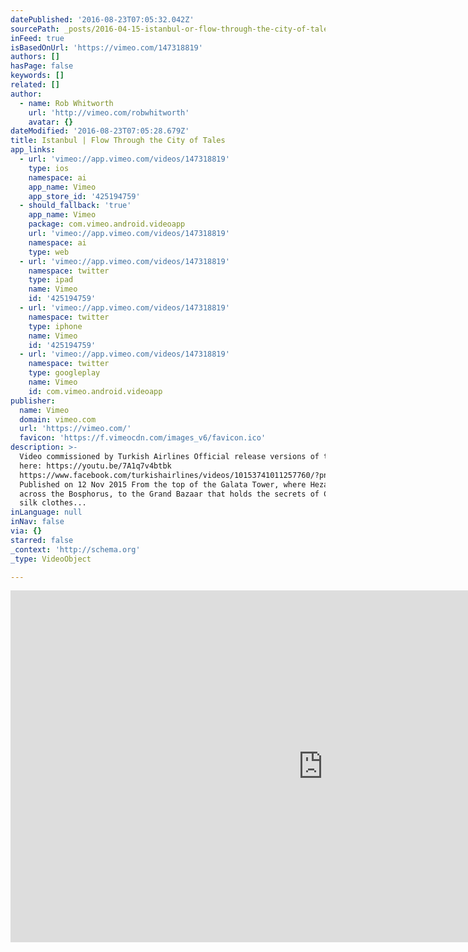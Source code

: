 ```yaml
---
datePublished: '2016-08-23T07:05:32.042Z'
sourcePath: _posts/2016-04-15-istanbul-or-flow-through-the-city-of-tales.md
inFeed: true
isBasedOnUrl: 'https://vimeo.com/147318819'
authors: []
hasPage: false
keywords: []
related: []
author:
  - name: Rob Whitworth
    url: 'http://vimeo.com/robwhitworth'
    avatar: {}
dateModified: '2016-08-23T07:05:28.679Z'
title: ‪Istanbul | Flow Through the City of Tales‬
app_links:
  - url: 'vimeo://app.vimeo.com/videos/147318819'
    type: ios
    namespace: ai
    app_name: Vimeo
    app_store_id: '425194759'
  - should_fallback: 'true'
    app_name: Vimeo
    package: com.vimeo.android.videoapp
    url: 'vimeo://app.vimeo.com/videos/147318819'
    namespace: ai
    type: web
  - url: 'vimeo://app.vimeo.com/videos/147318819'
    namespace: twitter
    type: ipad
    name: Vimeo
    id: '425194759'
  - url: 'vimeo://app.vimeo.com/videos/147318819'
    namespace: twitter
    type: iphone
    name: Vimeo
    id: '425194759'
  - url: 'vimeo://app.vimeo.com/videos/147318819'
    namespace: twitter
    type: googleplay
    name: Vimeo
    id: com.vimeo.android.videoapp
publisher:
  name: Vimeo
  domain: vimeo.com
  url: 'https://vimeo.com/'
  favicon: 'https://f.vimeocdn.com/images_v6/favicon.ico'
description: >-
  Video commissioned by Turkish Airlines Official release versions of the video
  here: https://youtu.be/7A1q7v4btbk
  https://www.facebook.com/turkishairlines/videos/10153741011257760/?pnref=story
  Published on 12 Nov 2015 From the top of the Galata Tower, where Hezarfen flew
  across the Bosphorus, to the Grand Bazaar that holds the secrets of Chinese
  silk clothes...
inLanguage: null
inNav: false
via: {}
starred: false
_context: 'http://schema.org'
_type: VideoObject

---
```

<iframe src="https://cdn.embedly.com/widgets/media.html?src=https%3A%2F%2Fplayer.vimeo.com%2Fvideo%2F147318819&amp;url=https%3A%2F%2Fvimeo.com%2F147318819&amp;image=http%3A%2F%2Fi.vimeocdn.com%2Fvideo%2F545954351_1280.jpg&amp;key=b7d04c9b404c499eba89ee7072e1c4f7&amp;type=text%2Fhtml&amp;schema=vimeo" width="1000" height="563" scrolling="no" frameborder="0" allowfullscreen="allowfullscreen" style=""></iframe>